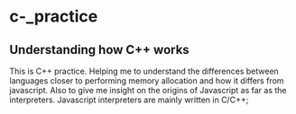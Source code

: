 # c-_practice

## Understanding how C++ works
This is C++ practice. Helping me to understand the differences between languages closer to performing memory 
allocation and how it differs from javascript. Also to give me insight on the origins of Javascript as far as the
interpreters. Javascript interpreters are mainly written in C/C++;
